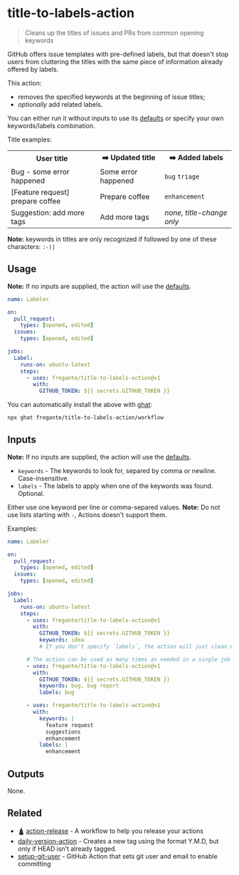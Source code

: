 # title-to-labels-action

> Cleans up the titles of issues and PRs from common opening keywords

GitHub offers issue templates with pre-defined labels, but that doesn't stop users from cluttering the titles with the same piece of information already offered by labels.

This action:

- removes the specified keywords at the beginning of issue titles;
- _optionally_ add related labels.

You can either run it without inputs to use its [defaults](defaults.json) or specify your own keywords/labels combination.

Title examples:

<table>
  <tr>
    <th>User title
    <th>➡️ Updated title
    <th>➡️ Added labels
  <tr>
    <td>Bug - some error happened
    <td>Some error happened
    <td><code>bug</code> <code>triage</code>
  <tr>
    <td>[Feature request] prepare coffee
    <td>Prepare coffee
    <td><code>enhancement</code>
  <tr>
    <td>Suggestion: add more tags
    <td>Add more tags
    <td><em>none, title-change only</em>
</table>

**Note:** keywords in titles are only recognized if followed by one of these characters: `:-)]`

## Usage

**Note:** If no inputs are supplied, the action will use the [defaults](defaults.json).

```yaml
name: Labeler

on:
  pull_request:
    types: [opened, edited]
  issues:
    types: [opened, edited]

jobs:
  Label:
    runs-on: ubuntu-latest
    steps:
      - uses: fregante/title-to-labels-action@v1
        with:
          GITHUB_TOKEN: ${{ secrets.GITHUB_TOKEN }}
```

You can automatically install the above with [ghat](https://github.com/fregante/ghat):

```sh
npx ghat fregante/title-to-labels-action/workflow
```

## Inputs

**Note:** If no inputs are supplied, the action will use the [defaults](defaults.json).

- `keywords` - The keywords to look for, separed by comma or newline. Case-insensitive.
- `labels` - The labels to apply when one of the keywords was found. Optional.

Either use one keyword per line or comma-separed values.
**Note:** Do not use lists starting with `-`, Actions doesn't support them.

Examples:

```yaml
name: Labeler

on:
  pull_request:
    types: [opened, edited]
  issues:
    types: [opened, edited]

jobs:
  Label:
    runs-on: ubuntu-latest
    steps:
      - uses: fregante/title-to-labels-action@v1
        with:
          GITHUB_TOKEN: ${{ secrets.GITHUB_TOKEN }}
          keywords: idea
          # If you don't specify `labels`, the action will just clean up the titles from your keywords.

      # The action can be used as many times as needed in a single job
      - uses: fregante/title-to-labels-action@v1
        with:
          GITHUB_TOKEN: ${{ secrets.GITHUB_TOKEN }}
          keywords: bug, bug report
          labels: bug

      - uses: fregante/title-to-labels-action@v1
        with:
          keywords: |
            feature request
            suggestions
            enhancement
          labels: |
            enhancement
```

## Outputs

None.

## Related

- 🛕 [action-release](https://github.com/fregante/ghatemplates/blob/main/readme.md#action-release) - A workflow to help you release your actions
- [daily-version-action](https://github.com/fregante/daily-version-action) - Creates a new tag using the format Y.M.D, but only if HEAD isn’t already tagged.
- [setup-git-user](https://github.com/fregante/setup-git-user) - GitHub Action that sets git user and email to enable committing
